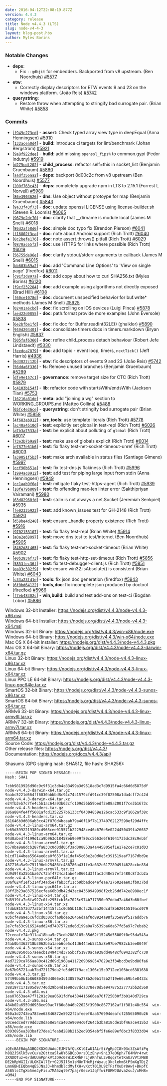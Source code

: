 ```yaml
---
date: 2016-04-12T22:08:19.877Z
version: 4.4.3
category: release
title: Node v4.4.3 (LTS)
slug: node-v4-4-3
layout: blog-post.hbs
author: Myles Borins
---
```


### Notable Changes

* **deps**:
  - Fix `--gdbjit` for embedders. Backported from v8 upstream. (Ben Noordhuis) [#5577](https://github.com/nodejs/node/pull/5577)
* **etw**:
  - Correctly display descriptors for ETW events 9 and 23 on the windows platform. (João Reis) [#5742](https://github.com/nodejs/node/pull/5742)
* **querystring**:
  - Restore throw when attempting to stringify bad surrogate pair. (Brian White) [#5858](https://github.com/nodejs/node/pull/5858)

### Commits

* [[`f949c273cd`](https://github.com/nodejs/node/commit/f949c273cd)] - **assert**: Check typed array view type in deepEqual (Anna Henningsen) [#5910](https://github.com/nodejs/node/pull/5910)
* [[`132acea0d4`](https://github.com/nodejs/node/commit/132acea0d4)] - **build**: introduce ci targets for lint/benchmark (Johan Bergström) [#5921](https://github.com/nodejs/node/pull/5921)
* [[`9a8f922dee`](https://github.com/nodejs/node/commit/9a8f922dee)] - **build**: add missing `openssl_fips%` to common.gypi (Fedor Indutny) [#5919](https://github.com/nodejs/node/pull/5919)
* [[`d275cdf202`](https://github.com/nodejs/node/commit/d275cdf202)] - **child_process**: refactor self=this in socket_list (Benjamin Gruenbaum) [#5860](https://github.com/nodejs/node/pull/5860)
* [[`aadf356aa2`](https://github.com/nodejs/node/commit/aadf356aa2)] - **deps**: backport 8d00c2c from v8 upstream (Ben Noordhuis) [#5577](https://github.com/nodejs/node/pull/5577)
* [[`200f763c43`](https://github.com/nodejs/node/commit/200f763c43)] - **deps**: completely upgrade npm in LTS to 2.15.1 (Forrest L Norvell) [#5989](https://github.com/nodejs/node/pull/5989)
* [[`86e3903626`](https://github.com/nodejs/node/commit/86e3903626)] - **dns**: Use object without protoype for map (Benjamin Gruenbaum) [#5843](https://github.com/nodejs/node/pull/5843)
* [[`9a33f43f73`](https://github.com/nodejs/node/commit/9a33f43f73)] - **doc**: update openssl LICENSE using license-builder.sh (Steven R. Loomis) [#6065](https://github.com/nodejs/node/pull/6065)
* [[`9679e2dc70`](https://github.com/nodejs/node/commit/9679e2dc70)] - **doc**: clarify that __dirname is module local (James M Snell) [#6018](https://github.com/nodejs/node/pull/6018)
* [[`86d2af58d6`](https://github.com/nodejs/node/commit/86d2af58d6)] - **doc**: simple doc typo fix (Brendon Pierson) [#6041](https://github.com/nodejs/node/pull/6041)
* [[`f16802f3ca`](https://github.com/nodejs/node/commit/f16802f3ca)] - **doc**: note about Android support (Rich Trott) [#6040](https://github.com/nodejs/node/pull/6040)
* [[`8c2befe176`](https://github.com/nodejs/node/commit/8c2befe176)] - **doc**: note assert.throws() pitfall (Rich Trott) [#6029](https://github.com/nodejs/node/pull/6029)
* [[`0870ac65f2`](https://github.com/nodejs/node/commit/0870ac65f2)] - **doc**: use HTTPS for links where possible (Rich Trott) [#6019](https://github.com/nodejs/node/pull/6019)
* [[`56755de96e`](https://github.com/nodejs/node/commit/56755de96e)] - **doc**: clarify stdout/stderr arguments to callback (James M Snell) [#6015](https://github.com/nodejs/node/pull/6015)
* [[`bb603b89a2`](https://github.com/nodejs/node/commit/bb603b89a2)] - **doc**: add 'Command Line Options' to 'View on single page' (firedfox) [#6011](https://github.com/nodejs/node/pull/6011)
* [[`c91f3d897a`](https://github.com/nodejs/node/commit/c91f3d897a)] - **doc**: add copy about how to curl SHA256.txt (Myles Borins) [#6120](https://github.com/nodejs/node/pull/6120)
* [[`f9cf232284`](https://github.com/nodejs/node/commit/f9cf232284)] - **doc**: add example using algorithms not directly exposed (Brad Hill) [#6108](https://github.com/nodejs/node/pull/6108)
* [[`f60ce1078d`](https://github.com/nodejs/node/commit/f60ce1078d)] - **doc**: document unspecified behavior for buf.write* methods (James M Snell) [#5925](https://github.com/nodejs/node/pull/5925)
* [[`02401a6cbd`](https://github.com/nodejs/node/commit/02401a6cbd)] - **doc**: fix scrolling on iOS devices (Luigi Pinca) [#5878](https://github.com/nodejs/node/pull/5878)
* [[`aed22d0855`](https://github.com/nodejs/node/commit/aed22d0855)] - **doc**: path.format provide more examples (John Eversole) [#5838](https://github.com/nodejs/node/pull/5838)
* [[`6e2bfbe1fd`](https://github.com/nodejs/node/commit/6e2bfbe1fd)] - **doc**: fix doc for Buffer.readInt32LE() (ghaiklor) [#5890](https://github.com/nodejs/node/pull/5890)
* [[`940d204401`](https://github.com/nodejs/node/commit/940d204401)] - **doc**: consolidate timers docs in timers.markdown (Bryan English) [#5837](https://github.com/nodejs/node/pull/5837)
* [[`505faf6360`](https://github.com/nodejs/node/commit/505faf6360)] - **doc**: refine child_process detach behaviour (Robert Jefe Lindstaedt) [#5330](https://github.com/nodejs/node/pull/5330)
* [[`feedca7879`](https://github.com/nodejs/node/commit/feedca7879)] - **doc**: add topic - event loop, timers, `nextTick()` (Jeff Harris) [#4936](https://github.com/nodejs/node/pull/4936)
* [[`6d3822c12b`](https://github.com/nodejs/node/commit/6d3822c12b)] - **etw**: fix descriptors of events 9 and 23 (João Reis) [#5742](https://github.com/nodejs/node/pull/5742)
* [[`56dda6f336`](https://github.com/nodejs/node/commit/56dda6f336)] - **fs**: Remove unused branches (Benjamin Gruenbaum) [#5289](https://github.com/nodejs/node/pull/5289)
* [[`dfe9e157c1`](https://github.com/nodejs/node/commit/dfe9e157c1)] - **governance**: remove target size for CTC (Rich Trott) [#5879](https://github.com/nodejs/node/pull/5879)
* [[`c4103b154f`](https://github.com/nodejs/node/commit/c4103b154f)] - **lib**: refactor code with startsWith/endsWith (Jackson Tian) [#5753](https://github.com/nodejs/node/pull/5753)
* [[`16216a81de`](https://github.com/nodejs/node/commit/16216a81de)] - **meta**: add "joining a wg" section to WORKING_GROUPS.md (Matteo Collina) [#5488](https://github.com/nodejs/node/pull/5488)
* [[`65fc4e36ce`](https://github.com/nodejs/node/commit/65fc4e36ce)] - **querystring**: don't stringify bad surrogate pair (Brian White) [#5858](https://github.com/nodejs/node/pull/5858)
* [[`4f683ab912`](https://github.com/nodejs/node/commit/4f683ab912)] - **src,tools**: use template literals (Rich Trott) [#5778](https://github.com/nodejs/node/pull/5778)
* [[`ac40a4510d`](https://github.com/nodejs/node/commit/ac40a4510d)] - **test**: explicitly set global in test-repl (Rich Trott) [#6026](https://github.com/nodejs/node/pull/6026)
* [[`a7b3a7533a`](https://github.com/nodejs/node/commit/a7b3a7533a)] - **test**: be explicit about polluting of `global` (Rich Trott) [#6017](https://github.com/nodejs/node/pull/6017)
* [[`73e3b7b9a8`](https://github.com/nodejs/node/commit/73e3b7b9a8)] - **test**: make use of globals explicit (Rich Trott) [#6014](https://github.com/nodejs/node/pull/6014)
* [[`e7877e61b6`](https://github.com/nodejs/node/commit/e7877e61b6)] - **test**: fix flaky test-net-socket-timeout-unref (Rich Trott) [#6003](https://github.com/nodejs/node/pull/6003)
* [[`a39051f5b3`](https://github.com/nodejs/node/commit/a39051f5b3)] - **test**: make arch available in status files (Santiago Gimeno) [#5997](https://github.com/nodejs/node/pull/5997)
* [[`ccf90b651a`](https://github.com/nodejs/node/commit/ccf90b651a)] - **test**: fix test-dns.js flakiness (Rich Trott) [#5996](https://github.com/nodejs/node/pull/5996)
* [[`1994ac0912`](https://github.com/nodejs/node/commit/1994ac0912)] - **test**: add test for piping large input from stdin (Anna Henningsen) [#5949](https://github.com/nodejs/node/pull/5949)
* [[`cc1aab9f6a`](https://github.com/nodejs/node/commit/cc1aab9f6a)] - **test**: mitigate flaky test-https-agent (Rich Trott) [#5939](https://github.com/nodejs/node/pull/5939)
* [[`10fe79b809`](https://github.com/nodejs/node/commit/10fe79b809)] - **test**: fix offending max-len linter error (Sakthipriyan Vairamani) [#5980](https://github.com/nodejs/node/pull/5980)
* [[`63d82960fd`](https://github.com/nodejs/node/commit/63d82960fd)] - **test**: stdin is not always a net.Socket (Jeremiah Senkpiel) [#5935](https://github.com/nodejs/node/pull/5935)
* [[`fe0233b923`](https://github.com/nodejs/node/commit/fe0233b923)] - **test**: add known_issues test for GH-2148 (Rich Trott) [#5920](https://github.com/nodejs/node/pull/5920)
* [[`d59be4d248`](https://github.com/nodejs/node/commit/d59be4d248)] - **test**: ensure _handle property existence (Rich Trott) [#5916](https://github.com/nodejs/node/pull/5916)
* [[`9702153107`](https://github.com/nodejs/node/commit/9702153107)] - **test**: fix flaky test-repl (Brian White) [#5914](https://github.com/nodejs/node/pull/5914)
* [[`a0a2e69097`](https://github.com/nodejs/node/commit/a0a2e69097)] - **test**: move dns test to test/internet (Ben Noordhuis) [#5905](https://github.com/nodejs/node/pull/5905)
* [[`8462d8f465`](https://github.com/nodejs/node/commit/8462d8f465)] - **test**: fix flaky test-net-socket-timeout (Brian White) [#5902](https://github.com/nodejs/node/pull/5902)
* [[`e0b283af73`](https://github.com/nodejs/node/commit/e0b283af73)] - **test**: fix flaky test-http-set-timeout (Rich Trott) [#5856](https://github.com/nodejs/node/pull/5856)
* [[`5853fec36f`](https://github.com/nodejs/node/commit/5853fec36f)] - **test**: fix test-debugger-client.js (Rich Trott) [#5851](https://github.com/nodejs/node/pull/5851)
* [[`ea83c382f9`](https://github.com/nodejs/node/commit/ea83c382f9)] - **test**: ensure win32.isAbsolute() is consistent (Brian White) [#6043](https://github.com/nodejs/node/pull/6043)
* [[`c33a23fd1e`](https://github.com/nodejs/node/commit/c33a23fd1e)] - **tools**: fix json doc generation (firedfox) [#5943](https://github.com/nodejs/node/pull/5943)
* [[`6f0bd64122`](https://github.com/nodejs/node/commit/6f0bd64122)] - **tools,doc**: fix incomplete json produced by doctool (firedfox) [#5966](https://github.com/nodejs/node/pull/5966)
* [[`f7eb48302c`](https://github.com/nodejs/node/commit/f7eb48302c)] - **win,build**: build and test add-ons on test-ci (Bogdan Lobor) [#5886](https://github.com/nodejs/node/pull/5886)

Windows 32-bit Installer: https://nodejs.org/dist/v4.4.3/node-v4.4.3-x86.msi<br>
Windows 64-bit Installer: https://nodejs.org/dist/v4.4.3/node-v4.4.3-x64.msi<br>
Windows 32-bit Binary: https://nodejs.org/dist/v4.4.3/win-x86/node.exe<br>
Windows 64-bit Binary: https://nodejs.org/dist/v4.4.3/win-x64/node.exe<br>
Mac OS X 64-bit Installer: https://nodejs.org/dist/v4.4.3/node-v4.4.3.pkg<br>
Mac OS X 64-bit Binary: https://nodejs.org/dist/v4.4.3/node-v4.4.3-darwin-x64.tar.gz<br>
Linux 32-bit Binary: https://nodejs.org/dist/v4.4.3/node-v4.4.3-linux-x86.tar.xz<br>
Linux 64-bit Binary: https://nodejs.org/dist/v4.4.3/node-v4.4.3-linux-x64.tar.xz<br>
Linux PPC LE 64-bit Binary: https://nodejs.org/dist/v4.4.3/node-v4.4.3-linux-ppc64le.tar.xz<br>
SmartOS 32-bit Binary: https://nodejs.org/dist/v4.4.3/node-v4.4.3-sunos-x86.tar.xz<br>
SmartOS 64-bit Binary: https://nodejs.org/dist/v4.4.3/node-v4.4.3-sunos-x64.tar.xz<br>
ARMv6 32-bit Binary: https://nodejs.org/dist/v4.4.3/node-v4.4.3-linux-armv6l.tar.xz<br>
ARMv7 32-bit Binary: https://nodejs.org/dist/v4.4.3/node-v4.4.3-linux-armv7l.tar.xz<br>
ARMv8 64-bit Binary: https://nodejs.org/dist/v4.4.3/node-v4.4.3-linux-arm64.tar.xz<br>
Source Code: https://nodejs.org/dist/v4.4.3/node-v4.4.3.tar.gz<br>
Other release files: https://nodejs.org/dist/v4.4.3/<br>
Documentation: https://nodejs.org/docs/v4.4.3/api/

Shasums (GPG signing hash: SHA512, file hash: SHA256):
```
-----BEGIN PGP SIGNED MESSAGE-----
Hash: SHA1

7cbb9819926d90c9c9f31c3db4c83499a3d9518ad3c7d9915fa4c66d6d5875df  node-v4.4.3-darwin-x64.tar.gz
9aabc5221d664ff6030abbbd8c94c74c1579cfd91cc39f82508a1da4cff2c42d  node-v4.4.3-darwin-x64.tar.xz
e24fb3eb7c7fe4c5b1ac64a93b63cfc109d56b59bedf2e88a2001f7ce3b1673c  node-v4.4.3-headers.tar.gz
286a884fe4ff5601afcd1352257b6133cf04304859e126cac533c9f1662af38c  node-v4.4.3-headers.tar.xz
261646b9d606ab3cc42f870d4bcaab79a40f18f7b13740762127598ef29d4ffc  node-v4.4.3-linux-arm64.tar.gz
fe65d3992219389cd965cee015571b222948ce46c676e5e0224450439fa26637  node-v4.4.3-linux-arm64.tar.xz
04d8abedf4199d1ca9b963d18458eb9e99f80cc5663e6f61041735dc28c9eb5f  node-v4.4.3-linux-armv6l.tar.gz
b570ba9a8dcb287fa833c0d0dd05f3ad008853a4a445805ef1e17e2ce7c01d03  node-v4.4.3-linux-armv6l.tar.xz
b1cd7144bea5564ae8ca0f653f1e1daf45c63e2a0d0e5c391519aaf7167dbd9e  node-v4.4.3-linux-armv7l.tar.gz
437716a5a9e751196eb25486fc486786a431fe3a632c61728949f4628ccbe83d  node-v4.4.3-linux-armv7l.tar.xz
dd9d9f8a25b1ba67c73af4724ca1abe4e0661d3ffac3d48e57ef3480c8f3cb2a  node-v4.4.3-linux-ppc64le.tar.gz
20af624f1ef5214f34ad5e7fab3cf11cb9bbadce4efeae727602eae03fb037bd  node-v4.4.3-linux-ppc64le.tar.xz
28ff2b23a837526ecfea66b0db42d43ec84368949998f2cb26dd742e8988ec1f  node-v4.4.3-linux-x64.tar.gz
7d8919fa7c6fa927c0fe295fcb16c7025c974b717350e97ddbd7a46d3b60fbef  node-v4.4.3-linux-x64.tar.xz
ffdbb81573d77a2bf14415fc1c0d65b110cfc2ba5a20dcdf8b62015519acd079  node-v4.4.3-linux-x86.tar.gz
93bcf48a9e5c6fdcd030ccfa0bde626466daaf0d8924a98f235e89f517addb76  node-v4.4.3-linux-x86.tar.xz
2e7cfa53c916524add24d7407572ede6d199a0a7b539ba6da67fd5a97c7ebab2  node-v4.4.3.pkg
72ceeafe74e911a418baa5c73cdb2888105c85d62f15245d55009f0e93da543a  node-v4.4.3-sunos-x64.tar.gz
24ab0b4363718b3062b5a1aeb6ce5c41d6444eb5315a8e97be7982cb3ee8049f  node-v4.4.3-sunos-x64.tar.xz
182963950c657aeecb18494c4d3765bcf51970aca938dd4848cf6942382fc730  node-v4.4.3-sunos-x86.tar.gz
4ad7229ca766aa80c412d69d1968a41172090698547829e3f34bcd3e9bd86fa6  node-v4.4.3-sunos-x86.tar.xz
8e67b95721aab7bd721179da2fe5dd97f9acc1306c15c9712ee103bcd6381638  node-v4.4.3.tar.gz
57499bb0b1b86080459d4066e3c138579a278b2d0b1f5b2f19e66c69b4e8433c  node-v4.4.3.tar.xz
388197c171805d97746d29b64d1e98c87dca378e70d5e947875327772bb2d560  node-v4.4.3-x64.msi
1ea07653ae47f71201c9ea0691fdfe4384416666ea70f725030f3b0140d729ca  node-v4.4.3-x86.msi
484b02a6559d6938ee90ac7f86e8b46b22025f3900c8677162af1f381c48c554  win-x64/node.exe
050a3d2743ea783ee63846872e5922f2afeeef0aa576994deafcf25565090b26  win-x64/node.lib
50ceedced779dd320da68e54ca403e9094c0f264cb3ba818cde1bf46ace415b3  win-x86/node.exe
0393695ea383baf27dee1feabd288b2162ed9354ebf5fe6e89ef6bc3f8333d04  win-x86/node.lib
-----BEGIN PGP SIGNATURE-----

iQEcBAEBAgAGBQJXDXGUAAoJEJM7AfQLXKlGIwUIALrSiVgRpJI8k93c3ZsAfiPq
h8Q2JSKlk5vvCu/e2GttxaSlwUY6GBCpOyrsD1zEny+9ni37eOKph/T64MVr4rwt
ZXNDOTuz+6/dAUUmPpnkVtJD9c0sWiDXM6PrLjAKnTuL2v8qqrtetKnUaVVtzMB8
DE2bRpWGII/ULOKIAl7Er+G2J5Il5m1sMUnTHxMjrWyauj3kclehmStPSmXgTDjZ
Lmm6BHIEQbm4qESJNsJJ+hhmdblcdMyfXH+vKxtT01XL9zTFzfXuDr8Awj+BHpfC
A5B5lcCTgXo5meJyFisu7MA6zqt9Y7pajr0ecv1JqffwiFURWJUAva2suJ/xMH8=
=OM4J
-----END PGP SIGNATURE-----

```
